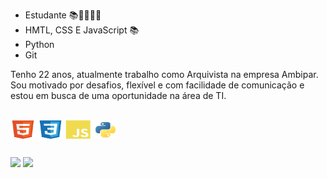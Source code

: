 - Estudante 📚🧑🏻‍💻🌴
- HMTL, CSS E JavaScript 📚
- Python
- Git

Tenho 22 anos, atualmente trabalho como Arquivista na empresa Ambipar. Sou motivado por desafios, flexível e com facilidade de comunicação e estou em busca de uma oportunidade na área de TI.

<div style="display: inline_block"><br>
  
  <img align="center" alt="vitor-HTML" height="30" width="40" src="https://raw.githubusercontent.com/devicons/devicon/master/icons/html5/html5-original.svg">
  <img align="center" alt="vitor-CSS" height="30" width="40" src="https://raw.githubusercontent.com/devicons/devicon/master/icons/css3/css3-original.svg">
    <img align="center" alt="vitor-Js" height="30" width="40" src="https://raw.githubusercontent.com/devicons/devicon/master/icons/javascript/javascript-plain.svg">
  <img align="center" alt="vitor-pyton" height="30" width="40" src="https://raw.githubusercontent.com/devicons/devicon/master/icons/python/python-original.svg">

</div>
  
  ##

<div>
  <a href="https://instagram.com/__vitorhsf" target="_blank"><img src="https://img.shields.io/badge/-Instagram-%23E4405F?style=for-the-badge&logo=instagram&logoColor=white" target="_blank"></a>
  <a href="https://www.linkedin.com/in/vitor-hugo-ferreira" target="_blank"><img src="https://img.shields.io/badge/-LinkedIn-%230077B5?style=for-the-badge&logo=linkedin&logoColor=white" target="_blank"></a> 
  
